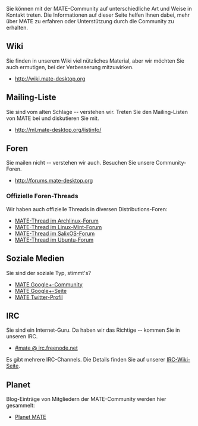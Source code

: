 <!--
.. link:
.. description:
.. tags: Mailing List,Forums,Wiki,IRC,Planet
.. date: 2011-12-05 07:14:07
.. title: Community
.. slug: community
-->

Sie können mit der MATE-Community auf unterschiedliche Art und Weise in Kontakt treten. 
Die Informationen auf dieser Seite helfen Ihnen dabei, mehr über MATE zu erfahren oder
Unterstützung durch die Community zu erhalten.

## Wiki

Sie finden in unserem Wiki viel nützliches Material, aber wir möchten Sie auch
ermutigen, bei der Verbesserung mitzuwirken.

  * <http://wiki.mate-desktop.org>

## Mailing-Liste

Sie sind vom alten Schlage -- verstehen wir. Treten Sie den Mailing-Listen von MATE 
bei und diskutieren Sie mit.

  * <http://ml.mate-desktop.org/listinfo/>

## Foren

Sie mailen nicht -- verstehen wir auch. Besuchen Sie unsere Community-Foren.

  * <http://forums.mate-desktop.org>
  
### Offizielle Foren-Threads

Wir haben auch offizielle Threads in diversen Distributions-Foren:

  * [MATE-Thread im Archlinux-Forum](https://bbs.archlinux.org/viewtopic.php?id=121162&p=1)
  * [MATE-Thread im Linux-Mint-Forum](http://forums.linuxmint.com/viewtopic.php?t=86481)
  * [MATE-Thread im SalixOS-Forum](http://www.salixos.org/forum/viewtopic.php?f=17&t=3371)
  * [MATE-Thread im Ubuntu-Forum](http://ubuntuforums.org/showthread.php?p=11333073)

## Soziale Medien

Sie sind der soziale Typ, stimmt's?

  * [MATE Google+-Community](https://plus.google.com/u/0/communities/103904770310171205536)
  * [MATE Google+-Seite](https://plus.google.com/105251070079435964338/)
  * [MATE Twitter-Profil](https://twitter.com/mate_desktop) 

## IRC

Sie sind ein Internet-Guru. Da haben wir das Richtige -- kommen Sie in unseren IRC.

  * [#mate @ irc.freenode.net](https://webchat.freenode.net/?channels=#mate)

Es gibt mehrere IRC-Channels. Die Details finden Sie auf unserer [IRC-Wiki-Seite](http://wiki.mate-desktop.org/irc).

## Planet

Blog-Einträge von Mitgliedern der MATE-Community werden hier gesammelt:

  * [Planet MATE](http://planet.mate-desktop.org)

